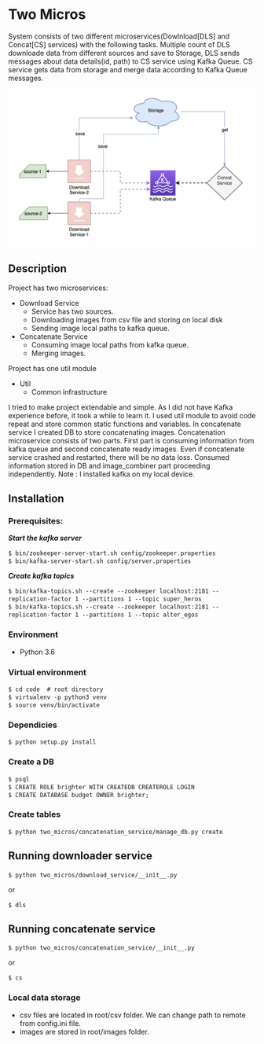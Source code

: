 ﻿
# Two Micros

System consists of two different microservices(Dowlnload[DLS] and Concat[CS] services) with the following tasks.
Multiple count of DLS downloade data from different sources and save to Storage, DLS sends messages about data details(id, path) to CS service using Kafka Queue. CS service gets data from storage and merge data according to Kafka Queue messages.

![alt text](diagram.png)

## Description
Project has two microservices:
- Download Service
    - Service has two sources. 
    - Downloading images from csv file and storing on local disk
    - Sending image local paths to kafka queue.
- Concatenate Service
    - Consuming image local paths from kafka queue.
    - Merging images.

Project has one util module
- Util
    - Common infrastructure

I tried to make project extendable and simple. As I did not have Kafka experience before, it took a while to learn it. I used util module to avoid code repeat and store common static functions and variables. In concatenate service I created DB to store concatenating images. Concatenation microservice consists of two parts. First part is consuming information from kafka queue and second concatenate ready images. Even if concatenate service crashed and restarted, there will be no data loss. Consumed information stored in DB and image_combiner part proceeding independently.
Note : I installed kafka on my local device.



## Installation

### Prerequisites:
 ***Start the kafka server***
    
    $ bin/zookeeper-server-start.sh config/zookeeper.properties
    $ bin/kafka-server-start.sh config/server.properties

 ***Create kafka topics***
 
    $ bin/kafka-topics.sh --create --zookeeper localhost:2181 --replication-factor 1 --partitions 1 --topic super_heros
    $ bin/kafka-topics.sh --create --zookeeper localhost:2181 --replication-factor 1 --partitions 1 --topic alter_egos

### Environment 
- Python 3.6

### Virtual environment
    $ cd code  # root directory
    $ virtualenv -p python3 venv
    $ source venv/bin/activate

### Dependicies
    $ python setup.py install

### Create a DB
    $ psql
    $ CREATE ROLE brighter WITH CREATEDB CREATEROLE LOGIN
    $ CREATE DATABASE budget OWNER brighter;
    
### Create tables
    $ python two_micros/concatenation_service/manage_db.py create
    

## Running downloader service
    $ python two_micros/download_service/__init__.py 

or

    $ dls

## Running concatenate service
    $ python two_micros/concatenation_service/__init__.py 

or

    $ cs

### Local data storage
-   csv files are located in root/csv folder. We can change path to remote from config.ini file.
-   images are stored in root/images folder.
